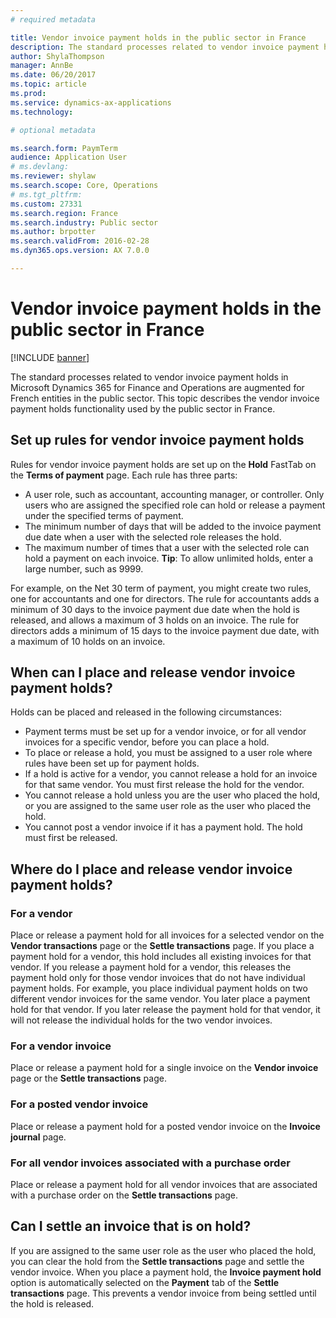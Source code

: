 ```yaml
---
# required metadata

title: Vendor invoice payment holds in the public sector in France
description: The standard processes related to vendor invoice payment holds in Microsoft Dynamics 365 for Finance and Operations are augmented for French entities in the public sector. This topic describes the vendor invoice payment holds functionality used by the public sector in France.
author: ShylaThompson
manager: AnnBe
ms.date: 06/20/2017
ms.topic: article
ms.prod: 
ms.service: dynamics-ax-applications
ms.technology: 

# optional metadata

ms.search.form: PaymTerm
audience: Application User
# ms.devlang: 
ms.reviewer: shylaw
ms.search.scope: Core, Operations
# ms.tgt_pltfrm: 
ms.custom: 27331
ms.search.region: France
ms.search.industry: Public sector
ms.author: brpotter
ms.search.validFrom: 2016-02-28
ms.dyn365.ops.version: AX 7.0.0

---
```


# Vendor invoice payment holds in the public sector in France

[!INCLUDE [banner](../includes/banner.md)]

The standard processes related to vendor invoice payment holds in Microsoft Dynamics 365 for Finance and Operations are augmented for French entities in the public sector. This topic describes the vendor invoice payment holds functionality used by the public sector in France.

Set up rules for vendor invoice payment holds
---------------------------------------------

Rules for vendor invoice payment holds are set up on the **Hold** FastTab on the **Terms of payment** page. Each rule has three parts:

-   A user role, such as accountant, accounting manager, or controller. Only users who are assigned the specified role can hold or release a payment under the specified terms of payment.
-   The minimum number of days that will be added to the invoice payment due date when a user with the selected role releases the hold.
-   The maximum number of times that a user with the selected role can hold a payment on each invoice. **Tip**: To allow unlimited holds, enter a large number, such as 9999.

For example, on the Net 30 term of payment, you might create two rules, one for accountants and one for directors. The rule for accountants adds a minimum of 30 days to the invoice payment due date when the hold is released, and allows a maximum of 3 holds on an invoice. The rule for directors adds a minimum of 15 days to the invoice payment due date, with a maximum of 10 holds on an invoice.

## When can I place and release vendor invoice payment holds?
Holds can be placed and released in the following circumstances:

-   Payment terms must be set up for a vendor invoice, or for all vendor invoices for a specific vendor, before you can place a hold.
-   To place or release a hold, you must be assigned to a user role where rules have been set up for payment holds.
-   If a hold is active for a vendor, you cannot release a hold for an invoice for that same vendor. You must first release the hold for the vendor.
-   You cannot release a hold unless you are the user who placed the hold, or you are assigned to the same user role as the user who placed the hold.
-   You cannot post a vendor invoice if it has a payment hold. The hold must first be released.

## Where do I place and release vendor invoice payment holds?
### For a vendor
Place or release a payment hold for all invoices for a selected vendor on the **Vendor transactions** page or the **Settle transactions** page. If you place a payment hold for a vendor, this hold includes all existing invoices for that vendor. If you release a payment hold for a vendor, this releases the payment hold only for those vendor invoices that do not have individual payment holds. For example, you place individual payment holds on two different vendor invoices for the same vendor. You later place a payment hold for that vendor. If you later release the payment hold for that vendor, it will not release the individual holds for the two vendor invoices.

### For a vendor invoice

Place or release a payment hold for a single invoice on the **Vendor invoice** page or the **Settle transactions** page.

### For a posted vendor invoice

Place or release a payment hold for a posted vendor invoice on the **Invoice journal** page.

### For all vendor invoices associated with a purchase order

Place or release a payment hold for all vendor invoices that are associated with a purchase order on the **Settle transactions** page.

## Can I settle an invoice that is on hold?
If you are assigned to the same user role as the user who placed the hold, you can clear the hold from the **Settle transactions** page and settle the vendor invoice. When you place a payment hold, the **Invoice payment hold** option is automatically selected on the **Payment** tab of the **Settle transactions** page. This prevents a vendor invoice from being settled until the hold is released.



